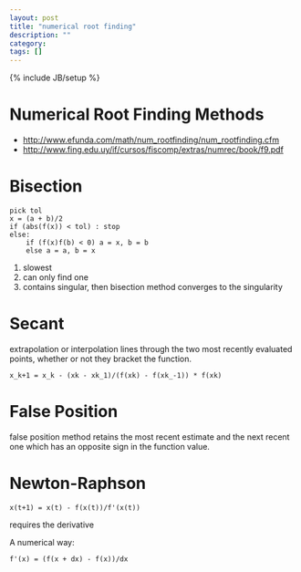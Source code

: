 ```yaml
---
layout: post
title: "numerical root finding"
description: ""
category: 
tags: []
---
```

{% include JB/setup %}

Numerical Root Finding Methods
==========

- <http://www.efunda.com/math/num_rootfinding/num_rootfinding.cfm>
- <http://www.fing.edu.uy/if/cursos/fiscomp/extras/numrec/book/f9.pdf>

# Bisection #

    pick tol
	x = (a + b)/2
	if (abs(f(x)) < tol) : stop
	else: 
	    if (f(x)f(b) < 0) a = x, b = b
		else a = a, b = x

1. slowest
2. can only find one
3. contains singular, then bisection method converges to the singularity

# Secant #

extrapolation or interpolation lines through the two most recently evaluated points,
whether or not they bracket the function.

    x_k+1 = x_k - (xk - xk_1)/(f(xk) - f(xk_-1)) * f(xk)

# False Position #

 false position method retains the most recent estimate and the next recent one which has an opposite sign in the function value. 
  
  
# Newton-Raphson #

    x(t+1) = x(t) - f(x(t))/f'(x(t)) 

requires the derivative

A numerical way:

    f'(x) = (f(x + dx) - f(x))/dx
